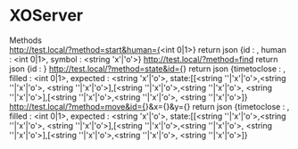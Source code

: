# XOServer
Methods<br />
http://test.local/?method=start&human={<int 0|1>} return json {id : <int>, human : <int 0|1>, symbol : <string 'x'|'o'>}
http://test.local/?method=find return json {id : <int>}
http://test.local/?method=state&id={<int>} return json {timetoclose : <int>, filled : <int 0|1>, expected : <string 'x'|'o'>, state:[[<string ''|'x'|'o'>,<string ''|'x'|'o'>, <string ''|'x'|'o'>],[<string ''|'x'|'o'>,<string ''|'x'|'o'>, <string ''|'x'|'o'>],[<string ''|'x'|'o'>,<string ''|'x'|'o'>, <string ''|'x'|'o'>]}
http://test.local/?method=move&id={<int>}&x={<int>}&y={<int>} return json {timetoclose : <int>, filled : <int 0|1>, expected : <string 'x'|'o'>, state:[[<string ''|'x'|'o'>,<string ''|'x'|'o'>, <string ''|'x'|'o'>],[<string ''|'x'|'o'>,<string ''|'x'|'o'>, <string ''|'x'|'o'>],[<string ''|'x'|'o'>,<string ''|'x'|'o'>, <string ''|'x'|'o'>]}